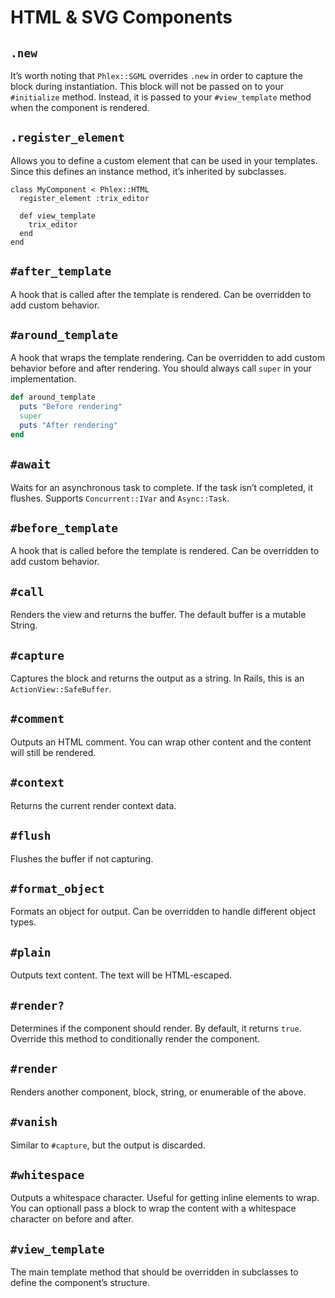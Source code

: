 # HTML & SVG Components

## `.new`

It’s worth noting that `Phlex::SGML` overrides `.new` in order to capture the block during instantiation. This block will not be passed on to your `#initialize` method. Instead, it is passed to your `#view_template` method when the component is rendered.

## `.register_element`

Allows you to define a custom element that can be used in your templates. Since this defines an instance method, it’s inherited by subclasses.

```ruby{2,5}
class MyComponent < Phlex::HTML
  register_element :trix_editor

  def view_template
    trix_editor
  end
end
```

## `#after_template`

A hook that is called after the template is rendered. Can be overridden to add custom behavior.

## `#around_template`

A hook that wraps the template rendering. Can be overridden to add custom behavior before and after rendering. You should always call `super` in your implementation.

```ruby
def around_template
  puts "Before rendering"
  super
  puts "After rendering"
end
```

## `#await`

Waits for an asynchronous task to complete. If the task isn’t completed, it flushes. Supports `Concurrent::IVar` and `Async::Task`.

## `#before_template`

A hook that is called before the template is rendered. Can be overridden to add custom behavior.

## `#call`

Renders the view and returns the buffer. The default buffer is a mutable String.

## `#capture`

Captures the block and returns the output as a string. In Rails, this is an `ActionView::SafeBuffer`.

## `#comment`

Outputs an HTML comment. You can wrap other content and the content will still be rendered.

## `#context`

Returns the current render context data.

## `#flush`

Flushes the buffer if not capturing.

## `#format_object`

Formats an object for output. Can be overridden to handle different object types.

## `#plain`

Outputs text content. The text will be HTML-escaped.

## `#render?`

Determines if the component should render. By default, it returns `true`. Override this method to conditionally render the component.

## `#render`

Renders another component, block, string, or enumerable of the above.

## `#vanish`

Similar to `#capture`, but the output is discarded.

## `#whitespace`

Outputs a whitespace character. Useful for getting inline elements to wrap. You can optionall pass a block to wrap the content with a whitespace character on before and after.

## `#view_template`

The main template method that should be overridden in subclasses to define the component’s structure.
